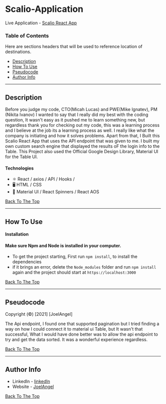 # Scalio-Application

Live Application - [Scalio React App](https://scalio-react.netlify.app/)

### Table of Contents

Here are sections headers that will be used to reference location of destinations.

- [Description](#description)
- [How To Use](#how-to-use)
- [Pseudocode](#Pseudocode)
- [Author Info](#author-info)

---

## Description

Before you judge my code, CTO(Micah Lucas) and PWE(Mike lgnatev), PM (Nikita Ivanov) I wanted to say that I really did my best with the coding question, It wasn't easy as it pushed me to learn something new, but regardless thank you for checking out my code, this was a learning process and I believe at the job its a learning process as well. I really like what the company is initiating and how it solves problems. Apart from that, I Built this Scalio React App that uses the API endpoint that was given to me. I built my own custom search engine that displayed the results oF the login info to the Table. This Project also used the Official Google Design Library, Material UI for the Table UI.

#### Technologies

- ⚛ React / axios / API / Hooks /
- 🖥 HTML / CSS
- 🎨 Material UI / React Spinners / React AOS

[Back To The Top](#Scalio-Application)

---

## How To Use

#### Installation

#### Make sure Npm and Node is installed in your computer.

- To get the project starting, First run `npm install`, to install the dependencies
- if it brings an error, delete the `Node_modules` folder and run `npm install` again and the project should start at `https://localhost:3000`

[Back To The Top](#Scalio-Application)

---

## Pseudocode

Copyright (©) [2021] [JoelAngel]

The Api endpoint, I found one that supported pagination but I tried finding a way on how I could connect it to material ui Table, but It wasn't that successful, 
What I would have done better was to allow the api endpoint to try and get the data sorted. It was a wonderful experience regardless.

[Back To The Top](#Scalio-Application)

---

## Author Info

- LinkedIn - [linkedIn](https://www.linkedin.com/in/joel-angel-/)
- Website - [JoelAngel](https://joelangel.web.app)

[Back To The Top](#Scalio-Application)
